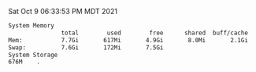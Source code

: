Sat Oct  9 06:33:53 PM MDT 2021
```bash
System Memory
               total        used        free      shared  buff/cache   available
Mem:           7.7Gi       617Mi       4.9Gi       8.0Mi       2.1Gi       6.7Gi
Swap:          7.6Gi       172Mi       7.5Gi
System Storage
676M	.
```
```bash
